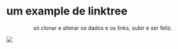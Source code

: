 
# um example de linktree

<p align="center">só clonar e alterar os dados e os links, subir e ser feliz.</p>

![](https://user-images.githubusercontent.com/20050291/112383383-d1245100-8ccb-11eb-92d5-8e7fcf6b7113.png)
